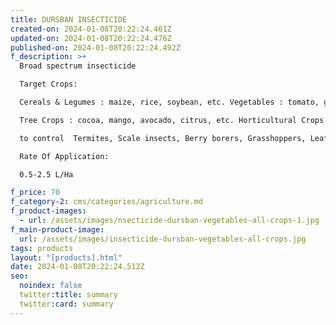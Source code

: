 ```yaml
---
title: DURSBAN INSECTICIDE
created-on: 2024-01-08T20:22:24.461Z
updated-on: 2024-01-08T20:22:24.476Z
published-on: 2024-01-08T20:22:24.492Z
f_description: >+
  Broad spectrum insecticide

  Target Crops:

  Cereals & Legumes : maize, rice, soybean, etc. Vegetables : tomato, garden eggs, pepper, etc.

  Tree Crops : cocoa, mango, avocado, citrus, etc. Horticultural Crops : pineapple, pawpaw, etc. and Ornamentals.

  to control  Termites, Scale insects, Berry borers, Grasshoppers, Leaf worm, Cockroaches, Ants, Mosquito larvae, etc.

  Rate Of Application:

  0.5-2.5 L/Ha

f_price: 70
f_category-2: cms/categories/agriculture.md
f_product-images:
  - url: /assets/images/nsecticide-dursban-vegetables-all-crops-1.jpg
f_main-product-image:
  url: /assets/images/insecticide-dursban-vegetables-all-crops.jpg
tags: products
layout: "[products].html"
date: 2024-01-08T20:22:24.512Z
seo:
  noindex: false
  twitter:title: summary
  twitter:card: summary
---
```

